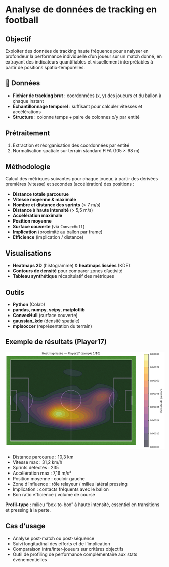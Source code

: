 # Analyse de données de tracking en football

## Objectif  
Exploiter des données de tracking haute fréquence pour analyser en profondeur la performance individuelle d’un joueur sur un match donné, en extrayant des indicateurs quantifiables et visuellement interprétables à partir de positions spatio-temporelles.

## 📂 Données  
- **Fichier de tracking brut** : coordonnées (x, y) des joueurs et du ballon à chaque instant  
- **Échantillonnage temporel** : suffisant pour calculer vitesses et accélérations  
- **Structure** : colonne temps + paire de colonnes x/y par entité  

## Prétraitement  
1. Extraction et réorganisation des coordonnées par entité  
2. Normalisation spatiale sur terrain standard FIFA (105 × 68 m)  

## Méthodologie  
Calcul des métriques suivantes pour chaque joueur, à partir des dérivées premières (vitesse) et secondes (accélération) des positions :  
- **Distance totale parcourue**  
- **Vitesse moyenne & maximale**  
- **Nombre et distance des sprints** (> 7 m/s)  
- **Distance à haute intensité** (> 5,5 m/s)  
- **Accélération maximale**  
- **Position moyenne**  
- **Surface couverte** (via `ConvexHull`)  
- **Implication** (proximité au ballon par frame)  
- **Efficience** (implication / distance)  

## Visualisations  
- **Heatmaps 2D** (histogramme) & **heatmaps lissées** (KDE)  
- **Contours de densité** pour comparer zones d’activité  
- **Tableau synthétique** récapitulatif des métriques  

## Outils  
- **Python** (Colab)  
- **pandas**, **numpy**, **scipy**, **matplotlib**  
- **ConvexHull** (surface couverte)  
- **gaussian_kde** (densité spatiale)  
- **mplsoccer** (représentation du terrain)  

## Exemple de résultats (Player17)  

![Heatmap des réceptions](assets/heatmap.png)
- Distance parcourue : 10,3 km  
- Vitesse max : 31,2 km/h  
- Sprints détectés : 235  
- Accélération max : 7,16 m/s²  
- Position moyenne : couloir gauche  
- Zone d’influence : rôle relayeur / milieu latéral pressing  
- Implication : contacts fréquents avec le ballon  
- Bon ratio efficience / volume de course  

**Profil-type** : milieu “box-to-box” à haute intensité, essentiel en transitions et pressing à la perte.

## Cas d’usage  
- Analyse post-match ou post-séquence  
- Suivi longitudinal des efforts et de l’implication  
- Comparaison intra/inter-joueurs sur critères objectifs  
- Outil de profiling de performance complémentaire aux stats événementielles



